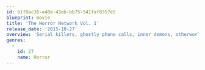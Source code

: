 ```yaml
---
id: b1f0ac36-e48e-43eb-bb75-541faf8357e5
blueprint: movie
title: 'The Horror Network Vol. 1'
release_date: '2015-10-27'
overview: 'Serial killers, ghostly phone calls, inner demons, otherworld monsters and creepy stalkers collide in this frightening anthology. Six of horror''s most promising new directing talents join forces to pay homage to classic horror in the tradition of "Creepshow", "Tales From the Crypt", "Tales From the Darkside", and "Trilogy of Terror," and weave an unforgettable, disturbing tapestry of terror.'
genres:
  -
    id: 27
    name: Horror
---
```

